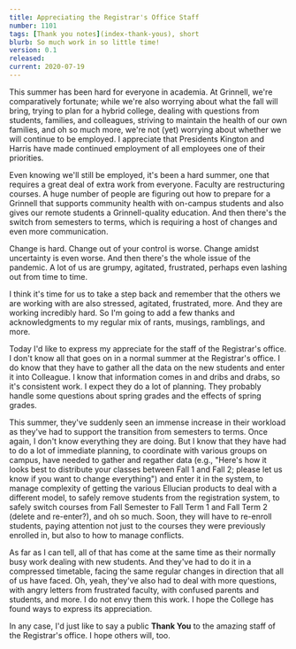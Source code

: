 ```yaml
---
title: Appreciating the Registrar's Office Staff
number: 1101
tags: [Thank you notes](index-thank-yous), short
blurb: So much work in so little time!
version: 0.1
released: 
current: 2020-07-19
---
```

This summer has been hard for everyone in academia.  At Grinnell,
we're comparatively fortunate; while we're also worrying about what
the fall will bring, trying to plan for a hybrid college, dealing
with questions from students, families, and colleagues, striving
to maintain the health of our own families, and oh so much more,
we're not (yet) worrying about whether we will continue to be
employed.  I appreciate that Presidents Kington and Harris have
made continued employment of all employees one of their priorities.

Even knowing we'll still be employed, it's been a hard summer, one
that requires a great deal of extra work from everyone.  Faculty
are restructuring courses.  A huge number of people are figuring out
how to prepare for a Grinnell that supports community health with
on-campus students and also gives our remote students a Grinnell-quality
education.  And then there's the switch from semesters to terms,
which is requiring a host of changes and even more communication.

Change is hard.  Change out of your control is worse.  Change amidst
uncertainty is even worse.  And then there's the whole issue of the
pandemic.  A lot of us are grumpy, agitated, frustrated, perhaps
even lashing out from time to time.

I think it's time for us to take a step back and remember that the
others we are working with are also stressed, agitated, frustrated,
more.  And they are working incredibly hard.  So I'm going to add a
few thanks and acknowledgments to my regular mix of rants, musings,
ramblings, and more.

Today I'd like to express my appreciate for the staff of the
Registrar's office.  I don't know all that goes on in a normal
summer at the Registrar's office.  I do know that they have to
gather all the data on the new students and enter it into Colleague.
I know that information comes in and dribs and drabs, so it's
consistent work.  I expect they do a lot of planning.  They probably
handle some questions about spring grades and the effects of spring
grades.

This summer, they've suddenly seen an immense increase in their
workload as they've had to support the transition from semesters
to terms.  Once again, I don't know everything they are doing.  But
I know that they have had to do a lot of immediate planning, to
coordinate with various groups on campus, have needed to gather and
regather data (e.g., "Here's how it looks best to distribute your
classes between Fall 1 and Fall 2; please let us know if you want
to change everything") and enter it in the system, to manage
complexity of getting the various Ellucian products to deal with a
different model, to safely remove students from the registration
system, to safely switch courses from Fall Semester to Fall Term 1
and Fall Term 2 (delete and re-enter?), and oh so much.  Soon, they
will have to re-enroll students, paying attention not just to the
courses they were previously enrolled in, but also to how to manage
conflicts.

As far as I can tell, all of that has come at the same time as their
normally busy work dealing with new students.  And they've had to
do it in a compressed timetable, facing the same regular changes
in direction that all of us have faced.  Oh,  yeah, they've also had
to deal with more questions, with angry letters from frustrated faculty,
with confused parents and students, and more.  I do not envy them this
work.  I hope the College has found ways to express its appreciation.

In any case, I'd just like to say a public **Thank You** to the amazing
staff of the Registrar's office.  I hope others will, too.
